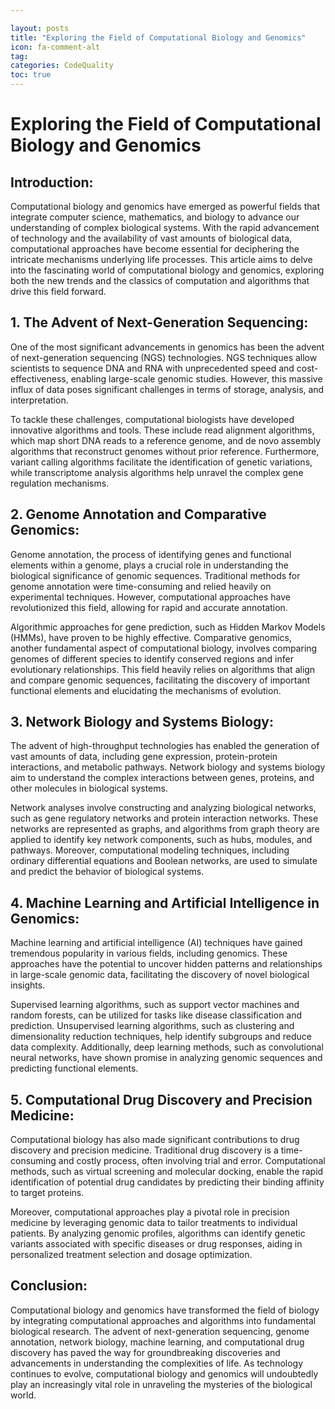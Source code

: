 ```yaml
---

layout: posts
title: "Exploring the Field of Computational Biology and Genomics"
icon: fa-comment-alt
tag:      
categories: CodeQuality
toc: true
---
```




# Exploring the Field of Computational Biology and Genomics

## Introduction:

Computational biology and genomics have emerged as powerful fields that integrate computer science, mathematics, and biology to advance our understanding of complex biological systems. With the rapid advancement of technology and the availability of vast amounts of biological data, computational approaches have become essential for deciphering the intricate mechanisms underlying life processes. This article aims to delve into the fascinating world of computational biology and genomics, exploring both the new trends and the classics of computation and algorithms that drive this field forward.

## 1. The Advent of Next-Generation Sequencing:

One of the most significant advancements in genomics has been the advent of next-generation sequencing (NGS) technologies. NGS techniques allow scientists to sequence DNA and RNA with unprecedented speed and cost-effectiveness, enabling large-scale genomic studies. However, this massive influx of data poses significant challenges in terms of storage, analysis, and interpretation.

To tackle these challenges, computational biologists have developed innovative algorithms and tools. These include read alignment algorithms, which map short DNA reads to a reference genome, and de novo assembly algorithms that reconstruct genomes without prior reference. Furthermore, variant calling algorithms facilitate the identification of genetic variations, while transcriptome analysis algorithms help unravel the complex gene regulation mechanisms.

## 2. Genome Annotation and Comparative Genomics:

Genome annotation, the process of identifying genes and functional elements within a genome, plays a crucial role in understanding the biological significance of genomic sequences. Traditional methods for genome annotation were time-consuming and relied heavily on experimental techniques. However, computational approaches have revolutionized this field, allowing for rapid and accurate annotation.

Algorithmic approaches for gene prediction, such as Hidden Markov Models (HMMs), have proven to be highly effective. Comparative genomics, another fundamental aspect of computational biology, involves comparing genomes of different species to identify conserved regions and infer evolutionary relationships. This field heavily relies on algorithms that align and compare genomic sequences, facilitating the discovery of important functional elements and elucidating the mechanisms of evolution.

## 3. Network Biology and Systems Biology:

The advent of high-throughput technologies has enabled the generation of vast amounts of data, including gene expression, protein-protein interactions, and metabolic pathways. Network biology and systems biology aim to understand the complex interactions between genes, proteins, and other molecules in biological systems.

Network analyses involve constructing and analyzing biological networks, such as gene regulatory networks and protein interaction networks. These networks are represented as graphs, and algorithms from graph theory are applied to identify key network components, such as hubs, modules, and pathways. Moreover, computational modeling techniques, including ordinary differential equations and Boolean networks, are used to simulate and predict the behavior of biological systems.

## 4. Machine Learning and Artificial Intelligence in Genomics:

Machine learning and artificial intelligence (AI) techniques have gained tremendous popularity in various fields, including genomics. These approaches have the potential to uncover hidden patterns and relationships in large-scale genomic data, facilitating the discovery of novel biological insights.

Supervised learning algorithms, such as support vector machines and random forests, can be utilized for tasks like disease classification and prediction. Unsupervised learning algorithms, such as clustering and dimensionality reduction techniques, help identify subgroups and reduce data complexity. Additionally, deep learning methods, such as convolutional neural networks, have shown promise in analyzing genomic sequences and predicting functional elements.

## 5. Computational Drug Discovery and Precision Medicine:

Computational biology has also made significant contributions to drug discovery and precision medicine. Traditional drug discovery is a time-consuming and costly process, often involving trial and error. Computational methods, such as virtual screening and molecular docking, enable the rapid identification of potential drug candidates by predicting their binding affinity to target proteins.

Moreover, computational approaches play a pivotal role in precision medicine by leveraging genomic data to tailor treatments to individual patients. By analyzing genomic profiles, algorithms can identify genetic variants associated with specific diseases or drug responses, aiding in personalized treatment selection and dosage optimization.

## Conclusion:

Computational biology and genomics have transformed the field of biology by integrating computational approaches and algorithms into fundamental biological research. The advent of next-generation sequencing, genome annotation, network biology, machine learning, and computational drug discovery has paved the way for groundbreaking discoveries and advancements in understanding the complexities of life. As technology continues to evolve, computational biology and genomics will undoubtedly play an increasingly vital role in unraveling the mysteries of the biological world.